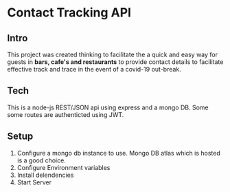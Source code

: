 # Contact Tracking API

## Intro
This project was created thinking to facilitate the a quick and easy way for guests in **bars, cafe's and restaurants** to provide contact details to facilitate effective track and trace in the event of a covid-19 out-break. 

## Tech
This is a node-js REST/JSON api using express and a mongo DB. Some some routes are authenticted using JWT. 

## Setup

1. Configure a mongo db instance to use. Mongo DB atlas which is hosted is a good choice.
2. Configure Environment variables
3. Install delendencies
4. Start Server
